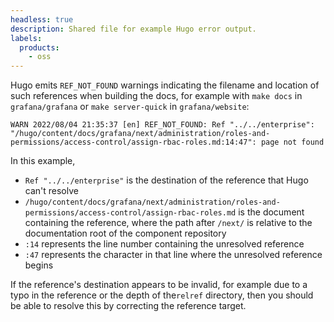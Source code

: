 ```yaml
---
headless: true
description: Shared file for example Hugo error output.
labels:
  products:
    - oss
---
```


[//]: # "This file documents an example Hugo error output for relref and links."
[//]: # "This shared file is included in these locations:"
[//]: # "/writers-toolkit/review/run-a-local-webserver"
[//]: # "/writers-toolkit/write/references/index.md"
[//]: # "/tempo/docs/sources/tempo/traceql/query_editor.md"
[//]: #
[//]: # "If you make changes to this file, verify that the meaning and content are not changed in any place where the file is included."
[//]: # "Any links should be fully qualified and not relative: /docs/grafana/ instead of ../grafana/."

Hugo emits `REF_NOT_FOUND` warnings indicating the filename and location of such references when building the docs, for example with `make docs` in `grafana/grafana` or `make server-quick` in `grafana/website`:

```
WARN 2022/08/04 21:35:37 [en] REF_NOT_FOUND: Ref "../../enterprise": "/hugo/content/docs/grafana/next/administration/roles-and-permissions/access-control/assign-rbac-roles.md:14:47": page not found
```

In this example,

- `Ref "../../enterprise"` is the destination of the reference that Hugo can't resolve
- `/hugo/content/docs/grafana/next/administration/roles-and-permissions/access-control/assign-rbac-roles.md` is the document containing the reference, where the path after `/next/` is relative to the documentation root of the component repository
- `:14` represents the line number containing the unresolved reference
- `:47` represents the character in that line where the unresolved reference begins

If the reference's destination appears to be invalid, for example due to a typo in the reference or the depth of the`relref` directory, then you should be able to resolve this by correcting the reference target.